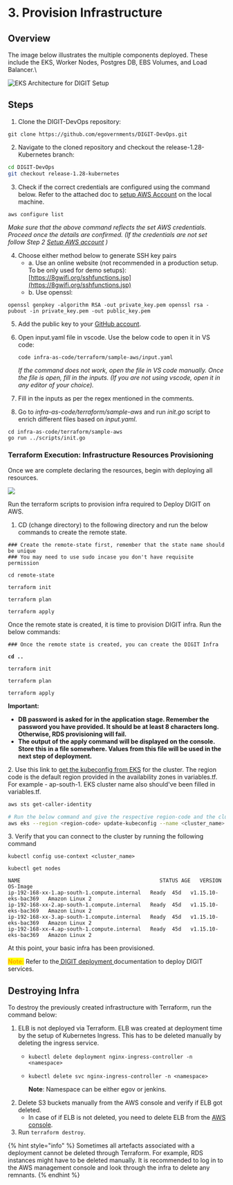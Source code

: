 # 3. Provision Infrastructure

## Overview <a href="#cloud-resources-required-for-digit" id="cloud-resources-required-for-digit"></a>

The image below illustrates the multiple components deployed. These include the EKS, Worker Nodes, Postgres DB, EBS Volumes, and Load Balancer.\


![EKS Architecture for DIGIT Setup](https://4016629814-files.gitbook.io/\~/files/v0/b/gitbook-x-prod.appspot.com/o/spaces%2FX13sH0e4xi7bV1juDmGX%2Fuploads%2FJXM1sfK9pUwfLFyorwqD%2Fimage%20\(109\).png?alt=media)

## Steps

1. Clone the DIGIT-DevOps repository:

```
git clone https://github.com/egovernments/DIGIT-DevOps.git
```

2. Navigate to the cloned repository and checkout the release-1.28-Kubernetes branch:

```bash
cd DIGIT-DevOps 
git checkout release-1.28-kubernetes
```

3. Check if the correct credentials are configured using the command below. Refer to the attached doc to [setup AWS Account](https://core.digit.org/v/2.9-lts/guides/installation-guide/production-setup/aws/3.-setup-aws-account) on the local machine.

```
aws configure list
```

_Make sure that the above command reflects the set AWS credentials. Proceed once the details are confirmed. (If the credentials are not set follow Step 2_ [_Setup AWS account_](2.-setup-aws-account.md) _)_

4. Choose either method below to generate SSH key pairs&#x20;
   * a. Use an online website (not recommended in a production setup. To be only used for demo setups): [https://8gwifi.org/sshfunctions.jsp](https://8gwifi.org/sshfunctions.jsp)
   * b. Use openssl:

```
openssl genpkey -algorithm RSA -out private_key.pem openssl rsa -pubout -in private_key.pem -out public_key.pem
```

5. Add the public key to your [GitHub account](https://www.youtube.com/watch?v=9C7\_jBn9XJ0).
6.  Open input.yaml file in vscode. Use the below code to open it in VS code:

    `code infra-as-code/terraform/sample-aws/input.yaml`

    _If the command does not work, open the file in VS code manually. Once the file is open, fill in the inputs. (If you are not using vscode, open it in any editor of your choice)._
7. Fill in the inputs as per the regex mentioned in the comments.
8. Go to _infra-as-code/terraform/sample-aws_ and run _init.go_ script to enrich different files based on _input.yaml_.

```
cd infra-as-code/terraform/sample-aws 
go run ../scripts/init.go
```

### Terraform Execution: Infrastructure Resources Provisioning <a href="#id-86fd" id="id-86fd"></a>

Once we are complete declaring the resources, begin with deploying all resources.

![](https://miro.medium.com/max/1400/0\*jXSs3AmnbnJmV5i3.png)

Run the terraform scripts to provision infra required to Deploy DIGIT on AWS.

1. CD (change directory) to the following directory and run the below commands to create the remote state.

```
### Create the remote-state first, remember that the state name should be unique
### You may need to use sudo incase you don't have requisite permission

cd remote-state

terraform init

terraform plan

terraform apply
```

Once the remote state is created, it is time to provision DIGIT infra. Run the below commands:

<pre><code>### Once the remote state is created, you can create the DIGIT Infra
<strong>
</strong><strong>cd ..
</strong>
terraform init

terraform plan

terraform apply
</code></pre>

**Important:**

* **DB password is asked for in the application stage. Remember the password you have provided. It should be at least 8 characters long. Otherwise, RDS provisioning will fail.**
* **The output of the apply command will be displayed on the console. Store this in a file somewhere. Values from this file will be used in the next step of deployment.**

2\. Use this link to [get the kubeconfig from EKS](https://docs.aws.amazon.com/eks/latest/userguide/create-kubeconfig.html) for the cluster. The region code is the default region provided in the availability zones in variables.tf. For example - ap-south-1. EKS cluster name also should've been filled in variables.tf.

```bash
aws sts get-caller-identity

# Run the below command and give the respective region-code and the cluster name
aws eks --region <region-code> update-kubeconfig --name <cluster_name>
```

3\. Verify that you can connect to the cluster by running the following command

```
kubectl config use-context <cluster_name>

kubectl get nodes

NAME                                             STATUS AGE   VERSION               OS-Image           
ip-192-168-xx-1.ap-south-1.compute.internal   Ready  45d   v1.15.10-eks-bac369   Amazon Linux 2   
ip-192-168-xx-2.ap-south-1.compute.internal   Ready  45d   v1.15.10-eks-bac369   Amazon Linux 2   
ip-192-168-xx-3.ap-south-1.compute.internal   Ready  45d   v1.15.10-eks-bac369   Amazon Linux 2   
ip-192-168-xx-4.ap-south-1.compute.internal   Ready  45d   v1.15.10-eks-bac369   Amazon Linux 2 
```

At this point, your basic infra has been provisioned.&#x20;

<mark style="color:orange;">**Note:**</mark>  Refer to the[ DIGIT deployment ](https://core.digit.org/guides/installation-guide/digit-deployment)documentation to deploy DIGIT services.

## Destroying Infra <a href="#id-48f3" id="id-48f3"></a>

To destroy the previously created infrastructure with Terraform, run the command below:

1. ELB is not deployed via Terraform. ELB was created at deployment time by the setup of Kubernetes Ingress. This has to be deleted manually by deleting the ingress service.&#x20;
   * `kubectl delete deployment nginx-ingress-controller -n <namespace>`
   *   `kubectl delete svc nginx-ingress-controller -n <namespace>`

       **Note**: Namespace can be either egov or jenkins.
2. Delete S3 buckets manually from the AWS console and verify if ELB got deleted.
   * In case of if ELB is not deleted, you need to delete ELB from the [AWS console](https://docs.aws.amazon.com/elasticloadbalancing/latest/application/load-balancer-delete.html).
3. Run `terraform destroy`.

{% hint style="info" %}
Sometimes all artefacts associated with a deployment cannot be deleted through Terraform. For example, RDS instances might have to be deleted manually. It is recommended to log in to the AWS management console and look through the infra to delete any remnants.`​`
{% endhint %}
